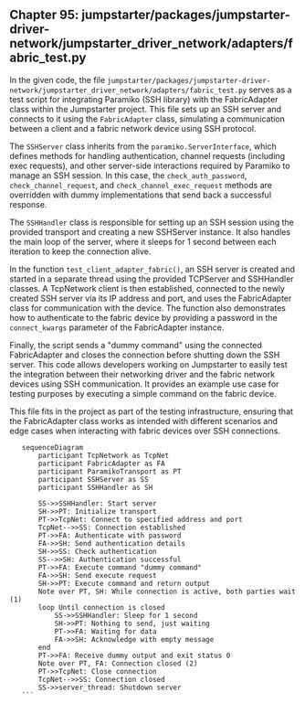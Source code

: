 ## Chapter 95: jumpstarter/packages/jumpstarter-driver-network/jumpstarter_driver_network/adapters/fabric_test.py

 In the given code, the file `jumpstarter/packages/jumpstarter-driver-network/jumpstarter_driver_network/adapters/fabric_test.py` serves as a test script for integrating Paramiko (SSH library) with the FabricAdapter class within the Jumpstarter project. This file sets up an SSH server and connects to it using the `FabricAdapter` class, simulating a communication between a client and a fabric network device using SSH protocol.

   The `SSHServer` class inherits from the `paramiko.ServerInterface`, which defines methods for handling authentication, channel requests (including exec requests), and other server-side interactions required by Paramiko to manage an SSH session. In this case, the `check_auth_password`, `check_channel_request`, and `check_channel_exec_request` methods are overridden with dummy implementations that send back a successful response.

   The `SSHHandler` class is responsible for setting up an SSH session using the provided transport and creating a new SSHServer instance. It also handles the main loop of the server, where it sleeps for 1 second between each iteration to keep the connection alive.

   In the function `test_client_adapter_fabric()`, an SSH server is created and started in a separate thread using the provided TCPServer and SSHHandler classes. A TcpNetwork client is then established, connected to the newly created SSH server via its IP address and port, and uses the FabricAdapter class for communication with the device. The function also demonstrates how to authenticate to the fabric device by providing a password in the `connect_kwargs` parameter of the FabricAdapter instance.

   Finally, the script sends a "dummy command" using the connected FabricAdapter and closes the connection before shutting down the SSH server. This code allows developers working on Jumpstarter to easily test the integration between their networking driver and the fabric network devices using SSH communication. It provides an example use case for testing purposes by executing a simple command on the fabric device.

   This file fits in the project as part of the testing infrastructure, ensuring that the FabricAdapter class works as intended with different scenarios and edge cases when interacting with fabric devices over SSH connections.

 ```mermaid
    sequenceDiagram
        participant TcpNetwork as TcpNet
        participant FabricAdapter as FA
        participant ParamikoTransport as PT
        participant SSHServer as SS
        participant SSHHandler as SH

        SS->>SSHHandler: Start server
        SH->>PT: Initialize transport
        PT->>TcpNet: Connect to specified address and port
        TcpNet-->>SS: Connection established
        PT->>FA: Authenticate with password
        FA->>SH: Send authentication details
        SH->>SS: Check authentication
        SS-->>SH: Authentication successful
        PT->>FA: Execute command "dummy command"
        FA->>SH: Send execute request
        SH->>PT: Execute command and return output
        Note over PT, SH: While connection is active, both parties wait (1)
        loop Until connection is closed
            SS->>SSHHandler: Sleep for 1 second
            SH->>PT: Nothing to send, just waiting
            PT->>FA: Waiting for data
            FA->>SH: Acknowledge with empty message
        end
        PT->>FA: Receive dummy output and exit status 0
        Note over PT, FA: Connection closed (2)
        PT->>TcpNet: Close connection
        TcpNet-->>SS: Connection closed
        SS->>server_thread: Shutdown server
    ```